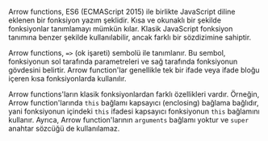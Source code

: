 Arrow functions, ES6 (ECMAScript 2015) ile birlikte JavaScript diline eklenen bir fonksiyon yazım şeklidir. Kısa ve okunaklı bir şekilde fonksiyonlar tanımlamayı mümkün kılar. Klasik JavaScript fonksiyon tanımına benzer şekilde kullanılabilir, ancak farklı bir sözdizimine sahiptir.

Arrow functions, `=>` (ok işareti) sembolü ile tanımlanır. Bu sembol, fonksiyonun sol tarafında parametreleri ve sağ tarafında fonksiyonun gövdesini belirtir. Arrow function'lar genellikle tek bir ifade veya ifade bloğu içeren kısa fonksiyonlarda kullanılır.

Arrow functions'ların klasik fonksiyonlardan farklı özellikleri vardır. Örneğin, Arrow function'larında `this` bağlamı kapsayıcı (enclosing) bağlama bağlıdır, yani fonksiyonun içindeki `this` ifadesi kapsayıcı fonksiyonun `this` bağlamını kullanır. Ayrıca, Arrow function'larının `arguments` bağlamı yoktur ve `super` anahtar sözcüğü de kullanılamaz.